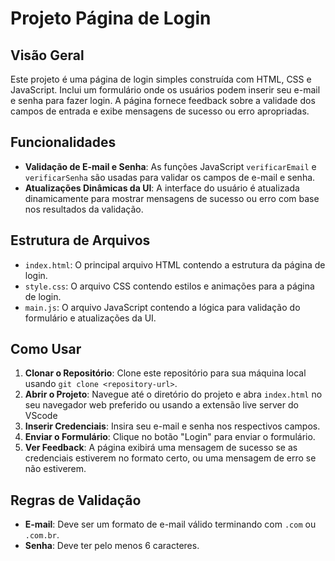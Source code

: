# Projeto Página de Login

## Visão Geral

Este projeto é uma página de login simples construída com HTML, CSS e JavaScript. Inclui um formulário onde os usuários podem inserir seu e-mail e senha para fazer login. A página fornece feedback sobre a validade dos campos de entrada e exibe mensagens de sucesso ou erro apropriadas.

## Funcionalidades

- **Validação de E-mail e Senha**: As funções JavaScript `verificarEmail` e `verificarSenha` são usadas para validar os campos de e-mail e senha.
- **Atualizações Dinâmicas da UI**: A interface do usuário é atualizada dinamicamente para mostrar mensagens de sucesso ou erro com base nos resultados da validação.


## Estrutura de Arquivos

- `index.html`: O principal arquivo HTML contendo a estrutura da página de login.
- `style.css`: O arquivo CSS contendo estilos e animações para a página de login.
- `main.js`: O arquivo JavaScript contendo a lógica para validação do formulário e atualizações da UI.

## Como Usar

1. **Clonar o Repositório**: Clone este repositório para sua máquina local usando `git clone <repository-url>`.
2. **Abrir o Projeto**: Navegue até o diretório do projeto e abra `index.html` no seu navegador web preferido ou usando a extensão live server do VScode
3. **Inserir Credenciais**: Insira seu e-mail e senha nos respectivos campos.
4. **Enviar o Formulário**: Clique no botão "Login" para enviar o formulário.
5. **Ver Feedback**: A página exibirá uma mensagem de sucesso se as credenciais estiverem no formato certo, ou uma mensagem de erro se não estiverem.

## Regras de Validação

- **E-mail**: Deve ser um formato de e-mail válido terminando com `.com` ou `.com.br`.
- **Senha**: Deve ter pelo menos 6 caracteres.

